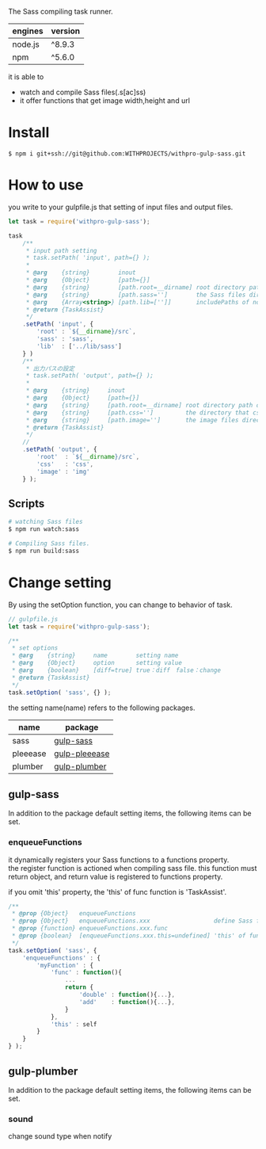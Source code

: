 The Sass compiling task runner.

| engines | version |
|---------|---------|
| node.js | ^8.9.3  |
| npm     | ^5.6.0  |

it is able to

- watch and compile Sass files(.s[ac]ss)
- it offer functions that get image width,height and url

# Install

```
$ npm i git+ssh://git@github.com:WITHPROJECTS/withpro-gulp-sass.git
```

# How to use

you write to your gulpfile.js that setting of input files and output files.

```js
let task = require('withpro-gulp-sass');

task
    /**
     * input path setting
     * task.setPath( 'input', path={} );
     *
     * @arg    {string}        inout
     * @arg    {Object}        [path={}]
     * @arg    {string}        [path.root=__dirname] root directory path of input files.
     * @arg    {string}        [path.sass='']        the Sass files directory. (it is relative path from path.root)
     * @arg    {Array<string>} [path.lib=['']]       includePaths of node-sass. (it is relative path from path.root)
     * @return {TaskAssist}
     */
    .setPath( 'input', {
        'root' : `${__dirname}/src`,
        'sass' : 'sass',
        'lib'  : ['../lib/sass']
    } )
    /**
     * 出力パスの設定
     * task.setPath( 'output', path={} );
     *
     * @arg    {string}     inout
     * @arg    {Object}     [path={}]
     * @arg    {string}     [path.root=__dirname] root directory path of output files.
     * @arg    {string}     [path.css='']         the directory that css files is outputted. (it is relative path from path.root)
     * @arg    {string}     [path.image='']       the image files directory. (it is relative path from path.root)
     * @return {TaskAssist}
     */
    // 
    .setPath( 'output', {
        'root'  : `${__dirname}/src`,
        'css'   : 'css',
        'image' : 'img'
    } );
```

## Scripts

```bash
# watching Sass files
$ npm run watch:sass
```

```bash
# Compiling Sass files.
$ npm run build:sass
```

# Change setting

By using the setOption function, you can change to behavior of task.

```js
// gulpfile.js
let task = require('withpro-gulp-sass');

/**
 * set options
 * @arg    {string}     name        setting name
 * @arg    {Object}     option      setting value
 * @arg    {boolean}    [diff=true] true：diff　false：change
 * @return {TaskAssist}
 */
task.setOption( 'sass', {} );
```

the setting name(name) refers to the following packages.

| name     | package                                                      |
|----------|--------------------------------------------------------------|
| sass     | [gulp-sass](https://www.npmjs.com/package/gulp-sass)         |
| pleeease | [gulp-pleeease](https://www.npmjs.com/package/gulp-pleeease) |
| plumber  | [gulp-plumber](https://www.npmjs.com/package/gulp-plumber)   |

## gulp-sass

In addition to the package default setting items, the following items can be set.

### enqueueFunctions

it dynamically registers your Sass functions to a functions property.  
the register function is actioned when compiling sass file. this function must return object, and return value is registered to functions property.

if you omit 'this' property, the 'this' of func function is 'TaskAssist'.

```js
/**
 * @prop {Object}   enqueueFunctions
 * @prop {Object}   enqueueFunctions.xxx                  define Sass functions in the form of key/value.
 * @prop {function} enqueueFunctions.xxx.func
 * @prop {boolean}  [enqueueFunctions.xxx.this=undefined] 'this' of func function.
 */
task.setOption( 'sass', {
    'enqueueFunctions' : {
        'myFunction' : {
            'func' : function(){
                ...
                return {
                    'double' : function(){...},
                    'add'    : function(){...},
                }
            },
            'this' : self
        }
    }
} );
```

## gulp-plumber

In addition to the package default setting items, the following items can be set.

### sound

change sound type when notify
